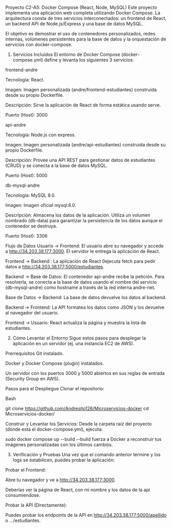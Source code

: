Proyecto C2-A5: Docker Compose (React, Node, MySQL)
Este proyecto implementa una aplicación web completa utilizando Docker Compose. La arquitectura consta de tres servicios interconectados: un frontend de React, un backend API de Node.js/Express y una base de datos MySQL.

El objetivo es demostrar el uso de contenedores personalizados, redes internas, volúmenes persistentes para la base de datos y la orquestación de servicios con docker-compose.

1. Servicios Incluidos
El entorno de Docker Compose (docker-compose.yml) define y levanta los siguientes 3 servicios:

frontend-andre

Tecnología: React.

Imagen: Imagen personalizada (andre/frontend-estudiantes) construida desde su propio Dockerfile.

Descripción: Sirve la aplicación de React de forma estática usando serve.

Puerto (Host): 3000

api-andre

Tecnología: Node.js con express.

Imagen: Imagen personalizada (andre/api-estudiantes) construida desde su propio Dockerfile.

Descripción: Provee una API REST para gestionar datos de estudiantes (CRUD) y se conecta a la base de datos MySQL.

Puerto (Host): 5000

db-mysql-andre

Tecnología: MySQL 8.0.

Imagen: Imagen oficial mysql:8.0.

Descripción: Almacena los datos de la aplicación. Utiliza un volumen nombrado (db-data) para garantizar la persistencia de los datos aunque el contenedor se destruya.

Puerto (Host): 3306


Flujo de Datos
Usuario -> Frontend: El usuario abre su navegador y accede a http://34.203.38.177:3000. El servidor le entrega la aplicación de React.

Frontend -> Backend : La aplicación de React 0ejecuta fetch para pedir datos a http://34.203.38.177:5000/estudiantes.

Backend -> Base de Datos: El contenedor api-andre recibe la petición. Para resolverla, se conecta a la base de datos usando el nombre del servicio (db-mysql-andre) como hostname a través de la red interna andre-net.

Base de Datos -> Backend: La base de datos devuelve los datos al backend.

Backend -> Frontend: La API formatea los datos como JSON y los devuelve al navegador del usuario.

Frontend -> Usuario: React actualiza la página y muestra la lista de estudiantes.

2. Cómo Levantar el Entorno
Sigue estos pasos para desplegar la aplicación en un servidor (ej. una instancia EC2 de AWS).

Prerrequisitos
Git instalado.

Docker y Docker Compose (plugin) instalados.

Un servidor con los puertos 3000 y 5000 abiertos en sus reglas de entrada (Security Group en AWS).

Pasos para el Despliegue
Clonar el repositorio:

Bash

git clone https://github.com/Andresito126/Microservicios-docker
cd Microservicios-docker/

Construir y Levantar los Servicios: Desde la carpeta raíz del proyecto (donde está el docker-compose.yml), ejecuta:

sudo docker compose up --build
--build fuerza a Docker a reconstruir tus imágenes personalizadas  con los últimos cambios.

3. Verificación y Pruebas
Una vez que el comando anterior termine y los logs se estabilicen, puedes probar la aplicación:

Probar el Frontend:

Abre tu navegador y ve a http://34.203.38.177:3000.

Deberías ver la página de React, con mi nombre y los datos de la api consumiendose.

Probar la API (Directamente):

Puedes probar los endpoints de la API en http://34.203.38.177:5000/apellido o .../estudiantes.

